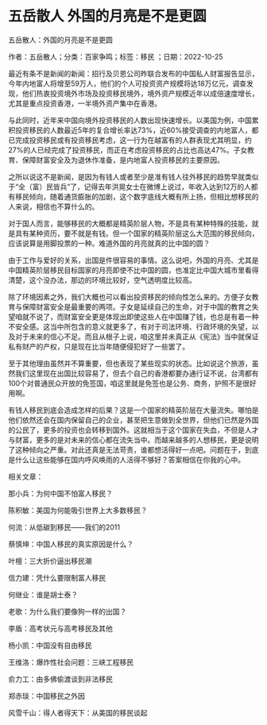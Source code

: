 # 五岳散人  外国的月亮是不是更圆

五岳散人：外国的月亮是不是更圆

作者：五岳散人；分类：百家争鸣；标签：移民 ；日期：2022-10-25

最近有条不是新闻的新闻：招行及贝恩公司昨联合发布的中国私人财富报告显示，今年内地富人将增至59万人，他们的个人可投资资产规模将达18万亿元，调查发现，他们热衷投资境外市场及投资移民境外，境外资产规模近年以成倍速度增长，尤其是重点投资香港，一半境外资产集中在香港。

与此同时，近年来中国向境外投资移民的人数出现快速增长。以美国为例，中国累积投资移民的人数最近5年的复合增长率达73%，近60%接受调查的内地富人，都已完成投资移民或有投资移民考虑，这一行为在越富有的人群表现尤其明显，约27%的人已经完成了投资移民，而正在考虑投资移民的占比也高达47%。子女教育、保障财富安全及为退休作准备，是内地富人投资移民的主要原因。

之所以说这不是新闻，是因为有钱人或者至少是准有钱人往外移民的趋势早就类似于“全（富）民皆兵”了，记得去年洪晃女士在微博上说过，年收入达到12万的人都有移民倾向，随着通货膨胀的加剧，这个数字底线大概有所上扬，但相比想移民的人来说，相信也不算什么的。

对于国人而言，能够移民的大概都是精英阶层人物，不是具有某种特殊的技能，就是具有某种资历，要不就是有钱。但一个国家的精英阶层这么大范围的移民倾向，应该说算是用脚投票的一种。难道外国的月亮就真的比中国的圆？

由于工作与爱好的关系，出国是件很容易的事情。这么说吧，外国的月亮、尤其是中国精英阶层移民目标国家的月亮即使不比中国的圆，也准定比中国大城市里看得清楚，这个没办法，那边的环境比较好，空气透明度比较高。

除了环境因素之外，我们大概也可以看出投资移民的倾向性怎么来的。方便子女教育与保障财富安全是最重要的两项。子女是延续自己的生命，对于中国的教育之失望咱就不说了，而财富安全更是体现出即使这些人在中国赚了钱，也总是有着一种不安全感。这当中所包含的意义就更多了，有对于司法环境、行政环境的失望，以及对于未来的信心不足。而且从根子上说，咱这里并未真正从《宪法》当中就保证私有财产的产权，只是现在比当年随便侵犯好了一些罢了。

至于其他理由虽然并不算重要，但也表现了某些现实的状态。比如说这个旅游，虽然我们这里现在出国比较容易了，但去个自己的香港都要办通行证不说，台湾都有100个对普通民众开放的免签国，咱这里就是免签也是公务、商务，护照不是很好用啊。

有钱人移民到底会造成怎样的后果？这是一个国家的精英阶层在大量流失。哪怕是他们依然还会在国内保留自己的企业，甚至把生意做到全世界，但他们已然是外国的公民了，更多的投资也会转移到国外。这就相当于这个国家在失血，不但是人才与财富，更多的是对未来的信心都在流失当中。而越来越多的人想移民，更是说明了这种倾向之严重。对此还真是无法苛责，谁都想活得好一点吧。问题在于，到底是什么让这些能够在国内呼风唤雨的人活得不够好？答案相信在你我的心中。



相关文章：

那小兵：为何中国不怕富人移民？

陈积敏：美国为何能吸引世界上大多数移民？

何流：从低碳到移民——我们的2011

蔡慎坤：中国人移民的真实原因是什么？

叶檀：三大折价逼出移民潮

信力建：凭什么要限制富人移民

何继业：谁是胡士泰？

老歌：为什么我们要像狗一样的出国？

李盾：高考状元与高考移民及其他

杨小凯：中国没有自由移民

王维洛：爆炸性社会问题：三峡工程移民

俞力工：由多佛偷渡谈到非法移民

郑赤琰：中国移民之外因

风雪千山：得人者得天下：从美国的移民谈起